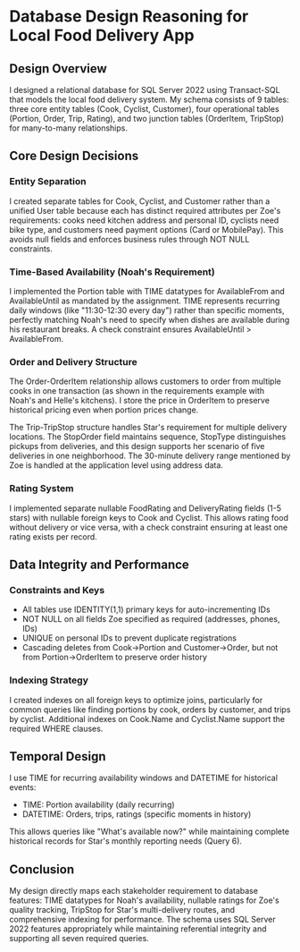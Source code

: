 # Database Design Reasoning for Local Food Delivery App

## Design Overview

I designed a relational database for SQL Server 2022 using Transact-SQL that models the local food delivery system. My schema consists of 9 tables: three core entity tables (Cook, Cyclist, Customer), four operational tables (Portion, Order, Trip, Rating), and two junction tables (OrderItem, TripStop) for many-to-many relationships.

## Core Design Decisions

### Entity Separation
I created separate tables for Cook, Cyclist, and Customer rather than a unified User table because each has distinct required attributes per Zoe's requirements: cooks need kitchen address and personal ID, cyclists need bike type, and customers need payment options (Card or MobilePay). This avoids null fields and enforces business rules through NOT NULL constraints.

### Time-Based Availability (Noah's Requirement)
I implemented the Portion table with TIME datatypes for AvailableFrom and AvailableUntil as mandated by the assignment. TIME represents recurring daily windows (like "11:30-12:30 every day") rather than specific moments, perfectly matching Noah's need to specify when dishes are available during his restaurant breaks. A check constraint ensures AvailableUntil > AvailableFrom.

### Order and Delivery Structure
The Order-OrderItem relationship allows customers to order from multiple cooks in one transaction (as shown in the requirements example with Noah's and Helle's kitchens). I store the price in OrderItem to preserve historical pricing even when portion prices change.

The Trip-TripStop structure handles Star's requirement for multiple delivery locations. The StopOrder field maintains sequence, StopType distinguishes pickups from deliveries, and this design supports her scenario of five deliveries in one neighborhood. The 30-minute delivery range mentioned by Zoe is handled at the application level using address data.

### Rating System
I implemented separate nullable FoodRating and DeliveryRating fields (1-5 stars) with nullable foreign keys to Cook and Cyclist. This allows rating food without delivery or vice versa, with a check constraint ensuring at least one rating exists per record.

## Data Integrity and Performance

### Constraints and Keys
- All tables use IDENTITY(1,1) primary keys for auto-incrementing IDs
- NOT NULL on all fields Zoe specified as required (addresses, phones, IDs)
- UNIQUE on personal IDs to prevent duplicate registrations
- Cascading deletes from Cook→Portion and Customer→Order, but not from Portion→OrderItem to preserve order history

### Indexing Strategy
I created indexes on all foreign keys to optimize joins, particularly for common queries like finding portions by cook, orders by customer, and trips by cyclist. Additional indexes on Cook.Name and Cyclist.Name support the required WHERE clauses.

## Temporal Design
I use TIME for recurring availability windows and DATETIME for historical events:
- TIME: Portion availability (daily recurring)
- DATETIME: Orders, trips, ratings (specific moments in history)

This allows queries like "What's available now?" while maintaining complete historical records for Star's monthly reporting needs (Query 6).

## Conclusion

My design directly maps each stakeholder requirement to database features: TIME datatypes for Noah's availability, nullable ratings for Zoe's quality tracking, TripStop for Star's multi-delivery routes, and comprehensive indexing for performance. The schema uses SQL Server 2022 features appropriately while maintaining referential integrity and supporting all seven required queries.